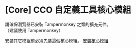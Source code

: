 # [Core] CCO 自定義工具核心模組

請確保瀏覽器已安裝 Tampermonkey 之類的擴充元件。  
（建議使用 Tampermonkey）

安裝其它模組前必須先裝這個核心模組。 [安裝核心模組](https://github.com/CCO-Project/userscripts/raw/master/CoreModule/index.user.js)
